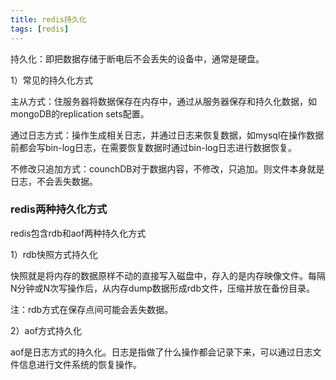 ```yaml
---
title: redis持久化
tags: [redis]
---
```


持久化：即把数据存储于断电后不会丢失的设备中，通常是硬盘。

1）常见的持久化方式

主从方式：住服务器将数据保存在内存中，通过从服务器保存和持久化数据，如mongoDB的replication sets配置。

通过日志方式：操作生成相关日志，并通过日志来恢复数据，如mysql在操作数据前都会写bin-log日志，在需要恢复数据时通过bin-log日志进行数据恢复。

不修改只追加方式：counchDB对于数据内容，不修改，只追加。则文件本身就是日志，不会丢失数据。

### redis两种持久化方式

redis包含rdb和aof两种持久化方式

1）rdb快照方式持久化

快照就是将内存的数据原样不动的直接写入磁盘中，存入的是内存映像文件。每隔N分钟或N次写操作后，从内存dump数据形成rdb文件，压缩并放在备份目录。

注：rdb方式在保存点间可能会丢失数据。

2）aof方式持久化

aof是日志方式的持久化。日志是指做了什么操作都会记录下来，可以通过日志文件信息进行文件系统的恢复操作。